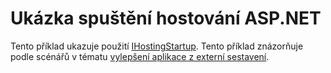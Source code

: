 # <a name="aspnet-hosting-startup-sample"></a>Ukázka spuštění hostování ASP.NET

Tento příklad ukazuje použití [IHostingStartup](https://docs.microsoft.com/dotnet/api/microsoft.aspnetcore.hosting.ihostingstartup). Tento příklad znázorňuje podle scénářů v tématu [vylepšení aplikace z externí sestavení](https://docs.microsoft.com/aspnet/core/fundamentals/configuration/platform-specific-configuration).
